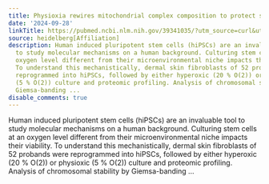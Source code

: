 ```yaml
---
title: Physioxia rewires mitochondrial complex composition to protect stem cell viability
date: '2024-09-28'
linkTitle: https://pubmed.ncbi.nlm.nih.gov/39341035/?utm_source=curl&utm_medium=rss&utm_campaign=pubmed-2&utm_content=1FakS-2QOkCT8HsMOQP1bCRQ4YzyumYOmxmF0moLsQ3dFB1E9V&fc=20220326224207&ff=20240929190008&v=2.18.0.post9+e462414
source: heidelberg[Affiliation]
description: Human induced pluripotent stem cells (hiPSCs) are an invaluable tool
  to study molecular mechanisms on a human background. Culturing stem cells at an
  oxygen level different from their microenvironmental niche impacts their viability.
  To understand this mechanistically, dermal skin fibroblasts of 52 probands were
  reprogrammed into hiPSCs, followed by either hyperoxic (20 % O(2)) or physioxic
  (5 % O(2)) culture and proteomic profiling. Analysis of chromosomal stability by
  Giemsa-banding ...
disable_comments: true
---
```

Human induced pluripotent stem cells (hiPSCs) are an invaluable tool to study molecular mechanisms on a human background. Culturing stem cells at an oxygen level different from their microenvironmental niche impacts their viability. To understand this mechanistically, dermal skin fibroblasts of 52 probands were reprogrammed into hiPSCs, followed by either hyperoxic (20 % O(2)) or physioxic (5 % O(2)) culture and proteomic profiling. Analysis of chromosomal stability by Giemsa-banding ...
